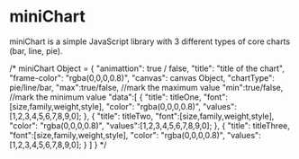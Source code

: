 # miniChart
miniChart is a simple JavaScript library with 3 different types of core charts (bar, line, pie).


/*
miniChart Object = {
	"animattion": true / false,
	"title": "title of the chart",
	"frame-color": "rgba(0,0,0,0.8)",
	"canvas": canvas Object,
	"chartType": pie/line/bar,
	"max":true/false,   //mark the maximum value
	"min":true/false,   //mark the minimum value
	"data":[
		{ "title": titleOne,
		  "font":[size,family,weight,style],
			"color": "rgba(0,0,0,0.8)",
			"values":[1,2,3,4,5,6,7,8,9,0];
		},
		{ "title": titleTwo,
		  "font":[size,family,weight,style],
			"color": "rgba(0,0,0,0.8)",
			"values":[1,2,3,4,5,6,7,8,9,0];
		},
		{ "title": titleThree,
		  "font":[size,family,weight,style],
			"color": "rgba(0,0,0,0.8)",
			"values":[1,2,3,4,5,6,7,8,9,0];
		}
	]
}
*/
